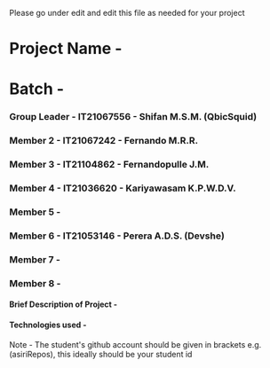 Please go under edit and edit this file as needed for your project

# Project Name - 
# Batch - 
### Group Leader - IT21067556 - Shifan M.S.M. (QbicSquid)
### Member 2 - IT21067242 - Fernando M.R.R.
### Member 3 - IT21104862 - Fernandopulle J.M.
### Member 4 - IT21036620 - Kariyawasam K.P.W.D.V. 
### Member 5 - 
### Member 6 - IT21053146 - Perera A.D.S. (Devshe)
### Member 7 - 
### Member 8 - 

#### Brief Description of Project - 
#### Technologies used - 

Note - The student's github account should be given in brackets e.g. (asiriRepos), this ideally should be your student id 

